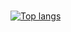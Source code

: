 
 <br>[![Top langs](https://github-readme-stats.vercel.app/api/top-langs/username=lcmd65&layout=compact&theme=radical&hide=html,css,tex,scss,stylus,blade,jupyter%20notebook,shell,batchfile,dockerfile,typescript)](https://github.com/lcmd65/github-readme-stats)

</br>
